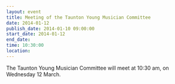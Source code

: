 ```yaml
---
layout: event
title: Meeting of the Taunton Young Musician Committee
date: 2014-01-12
publish_date: 2014-01-10 09:00:00
start_date: 2014-01-12
end_date: 
time: 10:30:00
location: 
---
```

The Taunton Young Musician Committee will meet at 10:30 am, on Wednesday 12 March.
